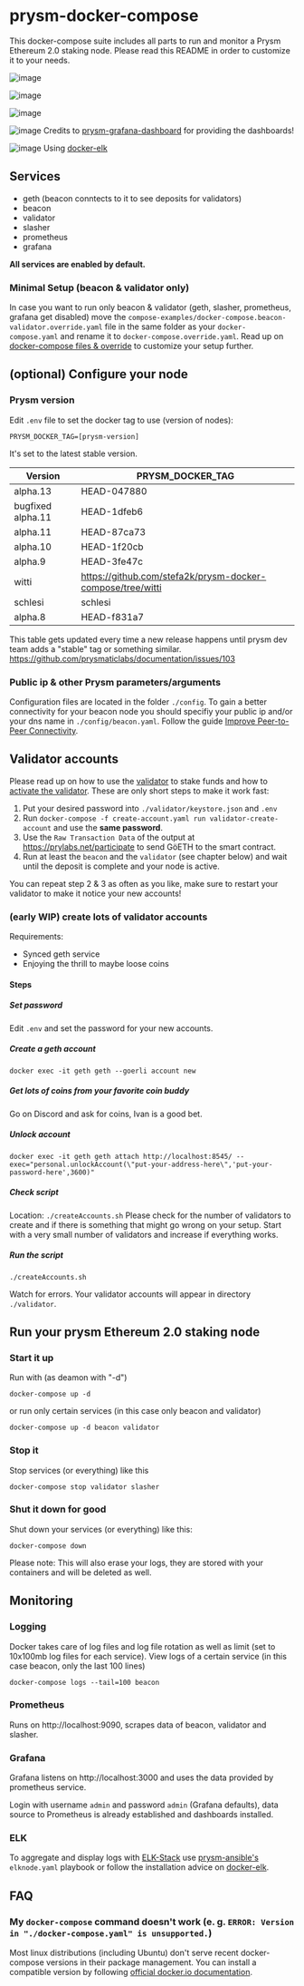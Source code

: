 # prysm-docker-compose
This docker-compose suite includes all parts to run and monitor a Prysm Ethereum 2.0 staking node. Please read this README in order to customize it to your needs.

![image](https://user-images.githubusercontent.com/54934211/82576760-5ad63000-9b8a-11ea-9089-c6a60a692fb1.png)

![image](https://user-images.githubusercontent.com/54934211/82309772-d5a11e80-99c3-11ea-831d-e485b48e920e.png)

![image](https://user-images.githubusercontent.com/54934211/82322339-a3e58300-99d6-11ea-8962-7795c46ed778.png)

![image](https://user-images.githubusercontent.com/54934211/82313615-e1431400-99c8-11ea-9e04-eb7f7eda3caf.png)
Credits to [prysm-grafana-dashboard](https://github.com/GuillaumeMiralles/prysm-grafana-dashboard) for providing the dashboards!

![image](https://user-images.githubusercontent.com/54934211/84988542-7a895580-b142-11ea-8e25-d9c8a5499521.png)
Using [docker-elk](https://github.com/stefa2k/docker-elk)

## Services
* geth (beacon conntects to it to see deposits for validators)
* beacon
* validator
* slasher
* prometheus
* grafana

**All services are enabled by default.**

### Minimal Setup (beacon & validator only)
In case you want to run only beacon & validator (geth, slasher, prometheus, grafana get disabled) move the `compose-examples/docker-compose.beacon-validator.override.yaml` file in the same folder as your `docker-compose.yaml` and rename it to `docker-compose.override.yaml`. Read up on [docker-compose files & override](https://docs.docker.com/compose/extends/#multiple-compose-files) to customize your setup further.

## (optional) Configure your node

### Prysm version
Edit `.env` file to set the docker tag to use (version of nodes):
```
PRYSM_DOCKER_TAG=[prysm-version]
```
It's set to the latest stable version.

Version | PRYSM_DOCKER_TAG
--------|------------------
alpha.13 | HEAD-047880
bugfixed alpha.11 | HEAD-1dfeb6
alpha.11| HEAD-87ca73
alpha.10| HEAD-1f20cb
alpha.9 | HEAD-3fe47c
witti   | https://github.com/stefa2k/prysm-docker-compose/tree/witti
schlesi | schlesi
alpha.8 | HEAD-f831a7

This table gets updated every time a new release happens until prysm dev team adds a "stable" tag or something similar. https://github.com/prysmaticlabs/documentation/issues/103

### Public ip & other Prysm parameters/arguments
Configuration files are located in the folder `./config`. To gain a better connectivity for your beacon node you should specifiy your public ip and/or your dns name in `./config/beacon.yaml`. Follow the guide [Improve Peer-to-Peer Connectivity](https://docs.prylabs.network/docs/prysm-usage/p2p-host-ip/).

## Validator accounts
Please read up on how to use the [validator](https://docs.prylabs.network/docs/how-prysm-works/prysm-validator-client/) to stake funds and how to [activate the validator](https://docs.prylabs.network/docs/install/lin/activating-a-validator/). These are only short steps to make it work fast:

1. Put your desired password into `./validator/keystore.json` and `.env`
2. Run `docker-compose -f create-account.yaml run validator-create-account` and use the **same password**.
3. Use the `Raw Transaction Data` of the output at https://prylabs.net/participate to send GöETH to the smart contract.
4. Run at least the `beacon` and the `validator` (see chapter below) and wait until the deposit is complete and your node is active.

You can repeat step 2 & 3 as often as you like, make sure to restart your validator to make it notice your new accounts!

### (early WIP) create lots of validator accounts
Requirements:
* Synced geth service
* Enjoying the thrill to maybe loose coins

#### Steps
##### Set password
Edit `.env` and set the password for your new accounts.
##### Create a geth account
```
docker exec -it geth geth --goerli account new
```
##### Get lots of coins from your favorite coin buddy
Go on Discord and ask for coins, Ivan is a good bet.
##### Unlock account
```
docker exec -it geth geth attach http://localhost:8545/ --exec="personal.unlockAccount(\"put-your-address-here\",'put-your-password-here',3600)"
```
##### Check script
Location: `./createAccounts.sh`
Please check for the number of validators to create and if there is something that might go wrong on your setup. Start with a very small number of validators and increase if everything works.
##### Run the script
```
./createAccounts.sh
```
Watch for errors. Your validator accounts will appear in directory `./validator`.

## Run your prysm Ethereum 2.0 staking node

### Start it up
Run with (as deamon with "-d")
```
docker-compose up -d
```
or run only certain services (in this case only beacon and validator)
```
docker-compose up -d beacon validator
```

### Stop it
Stop services (or everything) like this
```
docker-compose stop validator slasher
```

### Shut it down for good
Shut down your services (or everything) like this:
```
docker-compose down
```
Please note: This will also erase your logs, they are stored with your containers and will be deleted as well.

## Monitoring
### Logging
Docker takes care of log files and log file rotation as well as limit (set to 10x100mb log files for each service).
View logs of a certain service (in this case beacon, only the last 100 lines)
```
docker-compose logs --tail=100 beacon
```

### Prometheus
Runs on http://localhost:9090, scrapes data of beacon, validator and slasher.

### Grafana
Grafana listens on http://localhost:3000 and uses the data provided by prometheus service.

Login with username `admin` and password `admin` (Grafana defaults), data source to Prometheus is already established and dashboards installed.

### ELK
To aggregate and display logs with [ELK-Stack](https://www.elastic.co/what-is/elk-stack) use [prysm-ansible's](https://github.com/stefa2k/prysm-ansible) `elknode.yaml` playbook or follow the installation advice on [docker-elk](https://github.com/stefa2k/docker-elk).

## FAQ
### My `docker-compose` command doesn't work (e. g. `ERROR: Version in "./docker-compose.yaml" is unsupported.`)
Most linux distributions (including Ubuntu) don't serve recent docker-compose versions in their package management. You can install a compatible version by following [official docker.io documentation](https://docs.docker.com/compose/install/).
